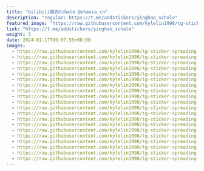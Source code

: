 ```yaml
---
title: "bilibili樱鸮Schale @zhaxia_cn"
description: "regular: https://t.me/addstickers/yinghao_schale"
featured_image: "https://raw.githubusercontent.com/kylelin1998/tg-sticker-spreading-worldwide-images/main/img/a33db355-7153-4abe-8d7a-a0b236709de6.jpg"
link: "https://t.me/addstickers/yinghao_schale"
weight: 3
date: 2024-01-17T06:07:55+08:00
images:
  - https://raw.githubusercontent.com/kylelin1998/tg-sticker-spreading-worldwide-images/main/img/a33db355-7153-4abe-8d7a-a0b236709de6.jpg
  - https://raw.githubusercontent.com/kylelin1998/tg-sticker-spreading-worldwide-images/main/img/472bcd6c-3971-4650-b324-3d7b3c91f86c.jpg
  - https://raw.githubusercontent.com/kylelin1998/tg-sticker-spreading-worldwide-images/main/img/99736c57-de2c-4601-a204-0aaf173c1339.jpg
  - https://raw.githubusercontent.com/kylelin1998/tg-sticker-spreading-worldwide-images/main/img/f4de210d-9bc2-4b91-839a-83e2bc812d50.jpg
  - https://raw.githubusercontent.com/kylelin1998/tg-sticker-spreading-worldwide-images/main/img/1ac1a72b-4118-456a-a790-650de8b91afd.jpg
  - https://raw.githubusercontent.com/kylelin1998/tg-sticker-spreading-worldwide-images/main/img/1b8c6234-3361-44df-a682-7bb16ab137de.jpg
  - https://raw.githubusercontent.com/kylelin1998/tg-sticker-spreading-worldwide-images/main/img/823ab8db-1dd2-448b-b4b1-9b405d492414.jpg
  - https://raw.githubusercontent.com/kylelin1998/tg-sticker-spreading-worldwide-images/main/img/63c9ad78-763a-4fdf-819b-3c2416f7b0a8.jpg
  - https://raw.githubusercontent.com/kylelin1998/tg-sticker-spreading-worldwide-images/main/img/0728d9b1-9f34-40eb-976b-506ef2724cba.jpg
  - https://raw.githubusercontent.com/kylelin1998/tg-sticker-spreading-worldwide-images/main/img/e65349bc-01da-4e50-9f35-1754f9c63c3f.jpg
  - https://raw.githubusercontent.com/kylelin1998/tg-sticker-spreading-worldwide-images/main/img/f6e32178-9cc8-4874-b64a-996274271d8a.jpg
  - https://raw.githubusercontent.com/kylelin1998/tg-sticker-spreading-worldwide-images/main/img/e0b6027c-754c-43a4-9c97-036e4ba9dd1e.jpg
  - https://raw.githubusercontent.com/kylelin1998/tg-sticker-spreading-worldwide-images/main/img/e4aac9da-566d-4609-9acd-e2db5fed1b6e.jpg
  - https://raw.githubusercontent.com/kylelin1998/tg-sticker-spreading-worldwide-images/main/img/6482b576-a296-4f31-b650-ca1fc5d93661.jpg
  - https://raw.githubusercontent.com/kylelin1998/tg-sticker-spreading-worldwide-images/main/img/38e2bd56-7f13-454d-8ec7-f8ecd93fa502.jpg
  - https://raw.githubusercontent.com/kylelin1998/tg-sticker-spreading-worldwide-images/main/img/e20b9a76-81f1-478a-9a0b-ad72253e5b8f.jpg
  - https://raw.githubusercontent.com/kylelin1998/tg-sticker-spreading-worldwide-images/main/img/2890aeaa-e4a4-447c-86c6-5316ed498afc.jpg
  - https://raw.githubusercontent.com/kylelin1998/tg-sticker-spreading-worldwide-images/main/img/ad0df691-598c-4be8-8203-6cbaa478af3a.jpg
  - https://raw.githubusercontent.com/kylelin1998/tg-sticker-spreading-worldwide-images/main/img/5017b9de-c7d8-4b68-ad8f-11e7a5e8858d.jpg
  - https://raw.githubusercontent.com/kylelin1998/tg-sticker-spreading-worldwide-images/main/img/16724946-ea86-4b0d-9edd-61188e1308d6.jpg
---
```


